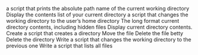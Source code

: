 a script that prints the absolute path name of the current working directory
Display the contents list of your current directory
a script that changes the working directory to the user’s home directory
The long format
current directory contents, including hidden files
Display current directory contents.
Create a script that creates a directory
Move the file
Delete the file betty
Delete the directory
Write a script that changes the working directory to the previous one
Write a script that lists all files   
